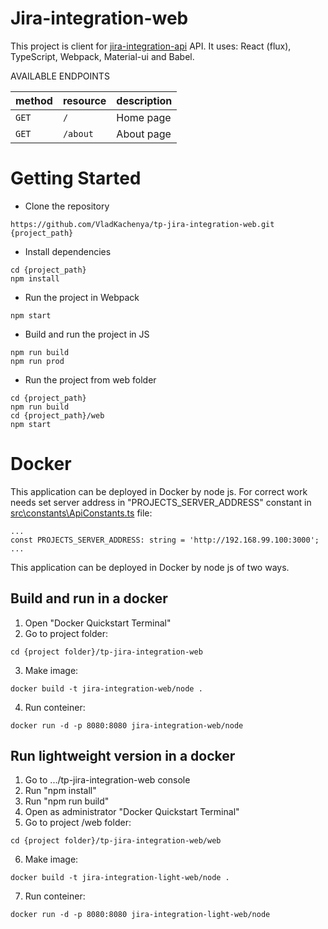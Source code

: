 # Jira-integration-web

This project is client for [jira-integration-api](https://github.com/VladKachenya/tp-jira-integration-api) API. It uses: React (flux), TypeScript,  Webpack, Material-ui and Babel.

AVAILABLE ENDPOINTS

| method             | resource         | description                                                                                    |
|:-------------------|:-----------------|:-----------------------------------------------------------------------------------------------|
| `GET`              | `/`              | Home page                                                                       |
| `GET`              | `/about`      | About page                                                                         |    

# Getting Started
- Clone the repository
```
https://github.com/VladKachenya/tp-jira-integration-web.git {project_path}
```

- Install dependencies
```
cd {project_path}
npm install
```

- Run the project in Webpack
```
npm start
```

- Build and run the project in JS
```
npm run build
npm run prod
```

- Run the project from web folder
```
cd {project_path}
npm run build
cd {project_path}/web
npm start
```

# Docker
This application can be deployed in Docker by node js.
For correct work needs set server address in "PROJECTS_SERVER_ADDRESS" constant in [src\constants\ApiConstants.ts](https://github.com/VladKachenya/tp-jira-integration-web/blob/master/src/constants/ApiConstants.ts) file:

```
...
const PROJECTS_SERVER_ADDRESS: string = 'http://192.168.99.100:3000';
...
```

This application can be deployed in Docker by node js of two ways. 

## Build and run in a docker

1. Open "Docker Quickstart Terminal"
2. Go to project folder:
```
cd {project folder}/tp-jira-integration-web
```
3. Make image:
```
docker build -t jira-integration-web/node .
```
4. Run conteiner:
```
docker run -d -p 8080:8080 jira-integration-web/node
```

## Run lightweight version in a docker

1. Go to .../tp-jira-integration-web console
2. Run "npm install"
3. Run "npm run build"
4. Open as administrator "Docker Quickstart Terminal"
5. Go to project /web folder:
```
cd {project folder}/tp-jira-integration-web/web
```
6. Make image:
```
docker build -t jira-integration-light-web/node .
```
7. Run conteiner:
```
docker run -d -p 8080:8080 jira-integration-light-web/node
```